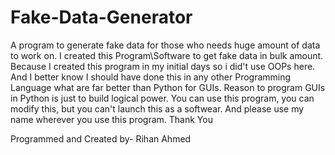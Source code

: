 # Fake-Data-Generator
A program to generate fake data for those who needs huge amount of data to work on. I created this Program\Software to get fake data in bulk amount. Because I created this program in my initial days so i did't use OOPs here. And I better know I should have done this in any other Programming Language what are far better than Python for GUIs. Reason to program GUIs in Python is just to build logical power. You can use this program, you can modify this, but you can't launch this as a softwear. And please use my name wherever you use this program. 
Thank You

Programmed and Created by- Rihan Ahmed
